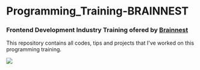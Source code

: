 # Programming_Training-BRAINNEST

### Frontend Development Industry Training ofered by [Brainnest](https://www.brainnest.consulting/)

This repository contains all codes, tips and projects that I've worked on this programming training.

<div>
  <a href="https://www.brainnest.consulting/"><img src="https://static.wixstatic.com/media/4fa9c2_0b28731f38304ed0989a8c0582f953a3~mv2.png/v1/fill/w_2500,h_2500,al_c/4fa9c2_0b28731f38304ed0989a8c0582f953a3~mv2.png"></a>
</div>
